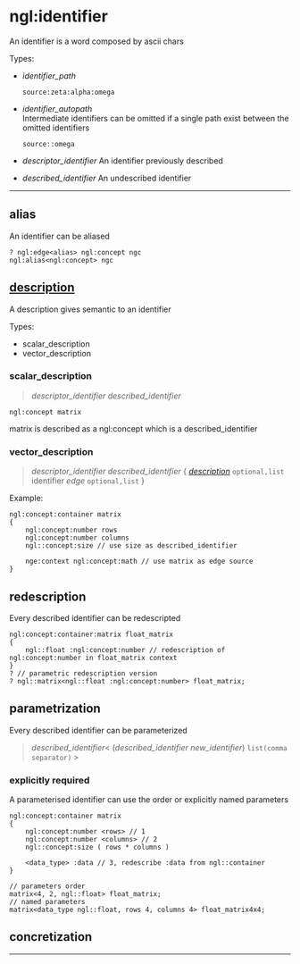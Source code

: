 # ngl:identifier
An identifier is a word composed by ascii chars

Types:
- _identifier_path_
    ```
    source:zeta:alpha:omega
    ```
    
- _identifier_autopath_ \
    Intermediate identifiers can be omitted if a single path exist between the omitted identifiers
    ```
    source::omega
    ```
    
- _descriptor_identifier_
    An identifier previously described
    
- _described_identifier_
    An undescribed identifier 

___

## alias
An identifier can be aliased
```
? ngl:edge<alias> ngl:concept ngc
ngl:alias<ngl:concept> ngc
```

## [description](#description)
A description gives semantic to an identifier

Types:
- scalar_description
- vector_description

### scalar_description
>_descriptor_identifier_ _described_identifier_
```
ngl:concept matrix
```
matrix is described as a ngl:concept which is a described_identifier

### vector_description

>_descriptor_identifier_ _described_identifier_
{
    _[description]_ `optional,list`
    identifier
    _edge_ `optional,list`
}

Example:
```
ngl:concept:container matrix
{
    ngl:concept:number rows
    ngl:concept:number columns
    ngl::concept:size // use size as described_identifier
    
    nge:context ngl:concept:math // use matrix as edge source 
}
```

## redescription
Every described identifier can be redescripted 

```
ngl:concept:container:matrix float_matrix
{
    ngl::float :ngl:concept:number // redescription of ngl:concept:number in float_matrix context
}
? // parametric redescription version
? ngl::matrix<ngl::float :ngl:concept:number> float_matrix;
```

## parametrization
Every described identifier can be parameterized 

> _described_identifier_< (_described_identifier_ _new_identifier_) `list(comma separator)` >

### explicitly required
A parameterised identifier can use the order or explicitly named parameters
```
ngl:concept:container matrix
{
    ngl:concept:number <rows> // 1
    ngl:concept:number <columns> // 2
    ngl::concept:size ( rows * columns )
    
    <data_type> :data // 3, redescribe :data from ngl::container
}

// parameters order
matrix<4, 2, ngl::float> float_matrix;
// named parameters
matrix<data_type ngl::float, rows 4, columns 4> float_matrix4x4;
```

## concretization


___
[description]: #description